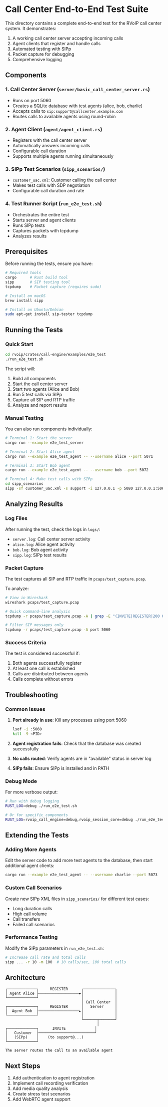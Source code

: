 # Call Center End-to-End Test Suite

This directory contains a complete end-to-end test for the RVoIP call center system. It demonstrates:

1. A working call center server accepting incoming calls
2. Agent clients that register and handle calls
3. Automated testing with SIPp
4. Packet capture for debugging
5. Comprehensive logging

## Components

### 1. Call Center Server (`server/basic_call_center_server.rs`)
- Runs on port 5060
- Creates a SQLite database with test agents (alice, bob, charlie)
- Accepts calls to `sip:support@callcenter.example.com`
- Routes calls to available agents using round-robin

### 2. Agent Client (`agent/agent_client.rs`)
- Registers with the call center server
- Automatically answers incoming calls
- Configurable call duration
- Supports multiple agents running simultaneously

### 3. SIPp Test Scenarios (`sipp_scenarios/`)
- `customer_uac.xml`: Customer calling the call center
- Makes test calls with SDP negotiation
- Configurable call duration and rate

### 4. Test Runner Script (`run_e2e_test.sh`)
- Orchestrates the entire test
- Starts server and agent clients
- Runs SIPp tests
- Captures packets with tcpdump
- Analyzes results

## Prerequisites

Before running the tests, ensure you have:

```bash
# Required tools
cargo      # Rust build tool
sipp       # SIP testing tool
tcpdump    # Packet capture (requires sudo)

# Install on macOS
brew install sipp

# Install on Ubuntu/Debian
sudo apt-get install sip-tester tcpdump
```

## Running the Tests

### Quick Start

```bash
cd rvoip/crates/call-engine/examples/e2e_test
./run_e2e_test.sh
```

The script will:
1. Build all components
2. Start the call center server
3. Start two agents (Alice and Bob)
4. Run 5 test calls via SIPp
5. Capture all SIP and RTP traffic
6. Analyze and report results

### Manual Testing

You can also run components individually:

```bash
# Terminal 1: Start the server
cargo run --example e2e_test_server

# Terminal 2: Start Alice agent
cargo run --example e2e_test_agent -- --username alice --port 5071

# Terminal 3: Start Bob agent  
cargo run --example e2e_test_agent -- --username bob --port 5072

# Terminal 4: Make test calls with SIPp
cd sipp_scenarios
sipp -sf customer_uac.xml -s support -i 127.0.0.1 -p 5080 127.0.0.1:5060
```

## Analyzing Results

### Log Files

After running the test, check the logs in `logs/`:

- `server.log`: Call center server activity
- `alice.log`: Alice agent activity
- `bob.log`: Bob agent activity
- `sipp.log`: SIPp test results

### Packet Capture

The test captures all SIP and RTP traffic in `pcaps/test_capture.pcap`.

To analyze:

```bash
# View in Wireshark
wireshark pcaps/test_capture.pcap

# Quick command-line analysis
tcpdump -r pcaps/test_capture.pcap -A | grep -E "(INVITE|REGISTER|200 OK)"

# Filter SIP messages only
tcpdump -r pcaps/test_capture.pcap -A port 5060
```

### Success Criteria

The test is considered successful if:

1. Both agents successfully register
2. At least one call is established
3. Calls are distributed between agents
4. Calls complete without errors

## Troubleshooting

### Common Issues

1. **Port already in use**: Kill any processes using port 5060
   ```bash
   lsof -i :5060
   kill -9 <PID>
   ```

2. **Agent registration fails**: Check that the database was created successfully

3. **No calls routed**: Verify agents are in "available" status in server log

4. **SIPp fails**: Ensure SIPp is installed and in PATH

### Debug Mode

For more verbose output:

```bash
# Run with debug logging
RUST_LOG=debug ./run_e2e_test.sh

# Or for specific components
RUST_LOG=rvoip_call_engine=debug,rvoip_session_core=debug ./run_e2e_test.sh
```

## Extending the Tests

### Adding More Agents

Edit the server code to add more test agents to the database, then start additional agent clients:

```bash
cargo run --example e2e_test_agent -- --username charlie --port 5073
```

### Custom Call Scenarios

Create new SIPp XML files in `sipp_scenarios/` for different test cases:

- Long duration calls
- High call volume
- Call transfers
- Failed call scenarios

### Performance Testing

Modify the SIPp parameters in `run_e2e_test.sh`:

```bash
# Increase call rate and total calls
sipp ... -r 10 -m 100  # 10 calls/sec, 100 total calls
```

## Architecture

```
┌─────────────┐     REGISTER      ┌──────────────┐
│ Agent Alice ├──────────────────►│              │
└─────────────┘                   │              │
                                  │ Call Center  │
┌─────────────┐     REGISTER      │   Server     │
│  Agent Bob  ├──────────────────►│              │
└─────────────┘                   │              │
                                  └──────┬───────┘
                                         │
┌─────────────┐      INVITE             │
│   Customer  ├─────────────────────────┘
│   (SIPp)    │    (to support@...)
└─────────────┘

The server routes the call to an available agent
```

## Next Steps

1. Add authentication to agent registration
2. Implement call recording verification
3. Add media quality analysis
4. Create stress test scenarios
5. Add WebRTC agent support 